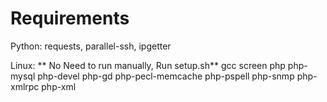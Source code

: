 # Requirements

Python:
    requests, parallel-ssh, ipgetter
    
Linux:
    ** No Need to run manually, Run setup.sh**
    gcc screen php php-mysql php-devel php-gd php-pecl-memcache php-pspell php-snmp php-xmlrpc php-xml
